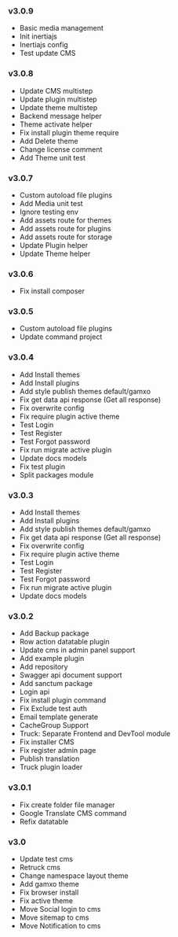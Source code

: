 ### v3.0.9
- Basic media management
- Init inertiajs
- Inertiajs config
- Test update CMS

### v3.0.8
- Update CMS multistep
- Update plugin multistep
- Update theme multistep
- Backend message helper
- Theme activate helper
- Fix install plugin theme require
- Add Delete theme
- Change license comment
- Add Theme unit test

### v3.0.7
- Custom autoload file plugins
- Add Media unit test
- Ignore testing env
- Add assets route for themes
- Add assets route for plugins
- Add assets route for storage
- Update Plugin helper
- Update Theme helper

### v3.0.6
- Fix install composer

### v3.0.5
- Custom autoload file plugins
- Update command project

### v3.0.4
- Add Install themes
- Add Install plugins
- Add style publish themes default/gamxo
- Fix get data api response (Get all response)
- Fix overwrite config
- Fix require plugin active theme
- Test Login
- Test Register
- Test Forgot password
- Fix run migrate active plugin
- Update docs models
- Fix test plugin
- Split packages module

### v3.0.3
- Add Install themes
- Add Install plugins
- Add style publish themes default/gamxo
- Fix get data api response (Get all response)
- Fix overwrite config
- Fix require plugin active theme
- Test Login
- Test Register
- Test Forgot password
- Fix run migrate active plugin
- Update docs models

### v3.0.2
- Add Backup package
- Row action datatable plugin
- Update cms in admin panel support
- Add example plugin
- Add repository
- Swagger api document support
- Add sanctum package
- Login api
- Fix install plugin command
- Fix Exclude test auth
- Email template generate
- CacheGroup Support
- Truck: Separate Frontend and DevTool module
- Fix installer CMS
- Fix register admin page
- Publish translation
- Truck plugin loader

### v3.0.1
- Fix create folder file manager
- Google Translate CMS command
- Refix datatable

### v3.0
- Update test cms
- Retruck cms
- Change namespace layout theme
- Add gamxo theme
- Fix browser install
- Fix active theme
- Move Social login to cms
- Move sitemap to cms
- Move Notification to cms
